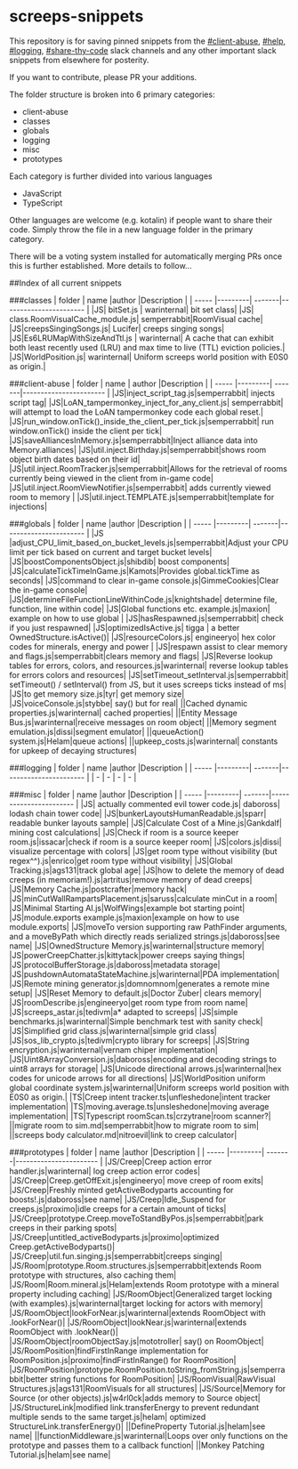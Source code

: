 # screeps-snippets
This repository is for saving pinned snippets from the [#client-abuse](https://screeps.slack.com/messages/client-abuse/), [#help](https://screeps.slack.com/messages/help/), [#logging](https://screeps.slack.com/messages/logging/), [#share-thy-code](https://screeps.slack.com/messages/share-thy-code/) slack channels and any other important slack snippets from elsewhere for posterity.

If you want to contribute, please PR your additions.

The folder structure is broken into 6 primary categories:

- client-abuse
- classes
- globals
- logging
- misc
- prototypes

Each category is further divided into various languages

- JavaScript
- TypeScript

Other languages are welcome (e.g. kotalin) if people want to share their code. Simply throw the file in a new language folder in the primary category.

There will be a voting system installed for automatically merging PRs once this is further established. More details to follow...

##Index of all current snippets

###classes
| folder | name |author |Description                    |
| ----- |---------| -------|----------------------- |
|JS| bitSet.js | warinternal| bit set class|
|JS| class.RoomVisualCache_module.js| semperrabbit|RoomVisual cache|
|JS|creepsSingingSongs.js| Lucifer| creeps singing songs|
|JS|Es6LRUMapWithSizeAndTtl.js | warinternal| A cache that can exhibit both least recently used (LRU) and max time to live (TTL) eviction policies.|
|JS|WorldPosition.js| warinternal| Uniform screeps world position with E0S0 as origin.|

###client-abuse
| folder | name | author |Description                    |
| ----- |---------| -------|----------------------- |
|JS|inject_script_tag.js|semperrabbit| injects script tag|
|JS|LoAN_tampermonkey_inject_for_any_client.js| semperrabbit| will attempt to load the LoAN tampermonkey code each global reset.|
|JS|run_window.onTick()\_inside_the_client_per_tick.js|semperrabbit| run window.onTick() inside the client per tick|
|JS|saveAlliancesInMemory.js|semperrabbit|Inject alliance data into Memory.alliances|
|JS|util.inject.Birthday.js|semperrabbit|shows room object birth dates based on their id|
|JS|util.inject.RoomTracker.js|semperrabbit|Allows for the retrieval of rooms currently being viewed in the client from in-game code|
|JS|util.inject.RoomViewNotifier.js|semperrabbit| adds currently viewed room to memory |
|JS|util.inject.TEMPLATE.js|semperrabbit|template for injections|

###globals
| folder | name |author |Description                    |
| ----- |---------| -------|----------------------- |
|JS |adjust_CPU_limit_based_on_bucket_levels.js|semperrabbit|Adjust your CPU limit per tick based on current and target bucket levels|
|JS|boostComponentsObject.js|shibdib| boost components|
|JS|calculateTickTimeInGame.js|Kamots|Provides global.tickTime as seconds|
|JS|command to clear in-game console.js|GimmeCookies|Clear the in-game console|
|JS|determineFileFunctionLineWithinCode.js|knightshade| determine file, function, line within code|
|JS|Global functions etc. example.js|maxion| example on how to use global |
|JS|hasRespawned.js|semperrabbit| check if you just respawned|
|JS|optimizedIsActive.js| tigga | a better OwnedStructure.isActive()|
|JS|resourceColors.js| engineeryo| hex color codes for minerals, energy and power |
|JS|respawn assist to clear memory and flags.js|semperrabbit|clears memory and flags|
|JS|Reverse lookup tables for errors, colors, and resources.js|warinternal| reverse lookup tables for errors colors and resources|
|JS|setTimeout_setInterval.js|semperrabbit| setTimeout() / setInterval() from JS, but it uses screeps ticks instead of ms|
|JS|to get memory size.js|tyr| get memory size|
|JS|voiceConsole.js|stybbe| say() but for real|
||Cached dynamic properties.js|warinternal| cached properties|
||Entity Message Bus.js|warinternal|receive messages on room object|
||Memory segment emulation.js|dissi|segment emulator|
||queueAction() system.js|Helam|queue actions|
||upkeep_costs.js|warinternal| constants for upkeep of decaying structures|


###logging
| folder | name |author |Description                    |
| ----- |---------| -------|----------------------- |
| - | - | - | - |

###misc
| folder | name |author |Description                    |
| ----- |---------| -------|----------------------- |
|JS| actually commented evil tower code.js| daboross| lodash chain tower code|
|JS|bunkerLayoutsHumanReadable.js|sparr| readable bunker layouts sample|
|JS|Calculate Cost of a Mine.js|Gankdalf| mining cost calculations|
|JS|Check if room is a source keeper room.js|issacar|check if room is a source keeper room|
|JS|colors.js|dissi| visualize percentage with colors|
|JS|get room type without visibility (but regex^^).js|enrico|get room type without visibility|
|JS|Global Tracking.js|ags131|track global age|
|JS|how to delete the memory of dead creeps (in memoriam!).js|artritus|remove memory of dead creeps|
|JS|Memory Cache.js|postcrafter|memory hack|
|JS|minCutWallRampartsPlacement.js|saruss|calculate minCut in a room|
|JS|Minimal Starting AI.js|WolfWings|example bot starting point|
|JS|module.exports example.js|maxion|example on how to use module.exports|
|JS|moveTo version supporting raw PathFinder arguments, and a moveByPath which directly reads serialized strings.js|daboross|see name|
|JS|OwnedStructure Memory.js|warinternal|structure memory|
|JS|powerCreepChatter.js|kittytack|power creeps saying things|
|JS|protocolBufferStorage.js|daboross|metadata storage|
|JS|pushdownAutomataStateMachine.js|warinternal|PDA implementation|
|JS|Remote mining generator.js|domnomnom|generates a remote mine setup|
|JS|Reset Memory to default.js|Doctor Zuber| clears memory|
|JS|roomDescribe.js|engineeryo|get room type from room name|
|JS|screeps_astar.js|tedivm|a\* adapted to screeps|
|JS|simple benchmarks.js|warinternal|Simple benchmark test with sanity check|
|JS|Simplified grid class.js|warinternal|simple grid class|
|JS|sos_lib_crypto.js|tedivm|crypto library for screeps|
|JS|String encryption.js|warinternal|vernam chiper implementation|
|JS|Uint8ArrayConversion.js|daboross|encoding and decoding strings to uint8 arrays for storage|
|JS|Unicode directional arrows.js|warinternal|hex codes for unicode arrows for all directions|
|JS|WorldPosition uniform global coordinate system.js|warinternal|Uniform screeps world position with E0S0 as origin.|
|TS|Creep intent tracker.ts|unfleshedone|intent tracker implementation|
|TS|moving.average.ts|unsleshedone|moving average implementation|
|TS|Typescript roomScan.ts|crzytrane|room scanner?|
||migrate room to sim.md|semperrabbit|how to migrate room to sim|
||screeps body calculator.md|nitroevil|link to creep calculator|

###prototypes
| folder | name |author |Description                    |
| ----- |---------| -------|----------------------- |
|JS/Creep|Creep action error handler.js|warinternal| log creep action error codes|
|JS/Creep|Creep.getOffExit.js|engineeryo| move creep of room exits|
|JS/Creep|Freshly minted getActiveBodyparts accounting for boosts!.js|daboross|see name|
|JS/Creep|Idle_Suspend for creeps.js|proximo|idle creeps for a certain amount of ticks|
|JS/Creep|prototype.Creep.moveToStandByPos.js|semperrabbit|park creeps in their parking spots|
|JS/Creep|untitled_activeBodyparts.js|proximo|optimized Creep.getActiveBodyparts()|
|JS/Creep|util.fun.singing.js|semperrabbit|creeps singing|
|JS/Room|prototype.Room.structures.js|semperrabbit|extends Room prototype with structures, also caching them|
|JS/Room|Room.mineral.js|Helam|extends Room prototype with a mineral property including caching|
|JS/RoomObject|Generalized target locking (with examples).js|warinternal|target locking for actors with memory|
|JS/RoomObject|lookForNear.js|warinternal|extends RoomObject with .lookForNear()|
|JS/RoomObject|lookNear.js|warinternal|extends RoomObject with .lookNear()|
|JS/RoomObject|roomObjectSay.js|mototroller| say() on RoomObject|
|JS/RoomPosition|findFirstInRange implementation for RoomPosition.js|proximo|findFirstInRange() for RoomPosition|
|JS/RoomPosition|prototype.RoomPosition.toString_fromString.js|semperrabbit|better string functions for RoomPosition|
|JS/RoomVisual|RawVisual Structures.js|ags131|RoomVisuals for all structures|
|JS/Source|Memory for Source (or other objects).js|w4rl0ck|adds memory to Source object|
|JS/StructureLink|modified link.transferEnergy to prevent redundant multiple sends to the same target.js|helam| optimized StructureLink.transferEnergy()|
||DefineProperty Tutorial.js|helam|see name|
||functionMiddleware.js|warinternal|Loops over only functions on the prototype and passes them to a callback function|
||Monkey Patching Tutorial.js|helam|see name|
